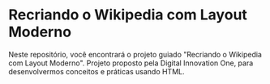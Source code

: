# Recriando o Wikipedia com Layout Moderno

Neste repositório, você encontrará o projeto guiado "Recriando o Wikipedia com Layout Moderno".
Projeto proposto pela Digital Innovation One, para desenvolvermos conceitos e práticas usando HTML.
